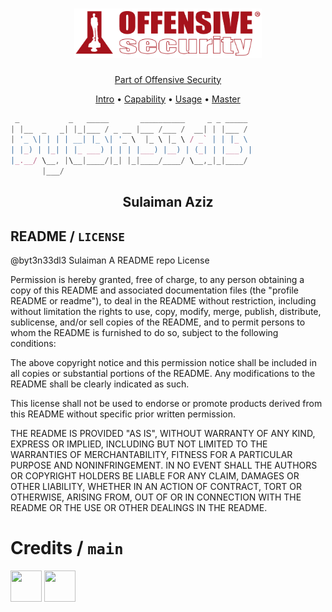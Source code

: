 <h1 align="center">
  <a href=https://github.com/byt3n33dl3><img src="/domain/offensive-security.png" alt="byt3n33dl3" width="300px">
  <br>
</h1>


<p align="center">
Part of Offensive Security
</p>

<p align="center">
  <a href="#README">Intro</a> •
  <a href="#probes">Capability</a> •
  <a href="#notes">Usage</a> •
  <a href="#credits">Master</a>
</p>


```js
 _           _   _____       __________     _ _ _____ 
| |__  _   _| |_|___ / _ __ |___ /___ /  __| | |___ / 
| '_ \| | | | __| |_ \| '_ \  |_ \ |_ \ / _` | | |_ \ 
| |_) | |_| | |_ ___) | | | |___) |__) | (_| | |___) |
|_.__/ \__, |\__|____/|_| |_|____/____/ \__,_|_|____/ 
       |___/
```

<div align="center">
<h2>Sulaiman Aziz</h2>
<p></div>

## README / `LICENSE`

@byt3n33dl3 Sulaiman A  README repo License

Permission is hereby granted, free of charge, to any person obtaining a copy
of this README and associated documentation files (the "profile README or readme"), to deal
in the README without restriction, including without limitation the rights
to use, copy, modify, merge, publish, distribute, sublicense, and/or sell
copies of the README, and to permit persons to whom the README is
furnished to do so, subject to the following conditions:

The above copyright notice and this permission notice shall be included in all
copies or substantial portions of the README. Any modifications to the README shall be clearly indicated as such.

This license shall not be used to endorse or promote products derived from
this README without specific prior written permission.

THE README IS PROVIDED "AS IS", WITHOUT WARRANTY OF ANY KIND, EXPRESS OR
IMPLIED, INCLUDING BUT NOT LIMITED TO THE WARRANTIES OF MERCHANTABILITY,
FITNESS FOR A PARTICULAR PURPOSE AND NONINFRINGEMENT. IN NO EVENT SHALL THE
AUTHORS OR COPYRIGHT HOLDERS BE LIABLE FOR ANY CLAIM, DAMAGES OR OTHER
LIABILITY, WHETHER IN AN ACTION OF CONTRACT, TORT OR OTHERWISE, ARISING FROM,
OUT OF OR IN CONNECTION WITH THE README OR THE USE OR OTHER DEALINGS IN THE
README.

# Credits / `main`

<p align="left">
<a href="https://github.com/byt3n33dl3"><img src="https://avatars.githubusercontent.com/u/151133481?v=4" width="50" height="50" alt="" style="max-width: 100%;"></a>
<a href="https://github.com/apps/dependabot"><img src="https://avatars.githubusercontent.com/in/29110?v=4" width="50" height="50" alt="" style="max-width: 100%;"></a>
</p>
